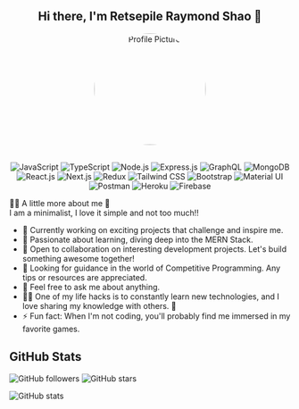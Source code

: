 
<h2 align="center">
  Hi there, I'm Retsepile Raymond Shao 👋<br/>
</h2>
<div align="center" style="display: flex; align-items: center; justify-content: center; flex-direction: column;"> <img alt="Profile Picture" src="https://storage.googleapis.com/nala-6d763.appspot.com/1705770359123_1705770333918.jpg" width="200" style="border-radius:50%;" />
</div>


<br/>
<p align="center">
  <!-- JavaScript Badge -->
  <img src="https://img.shields.io/badge/JavaScript-ES6-yellow?style=for-the-badge&logo=javascript" alt="JavaScript">

  <!-- TypeScript Badge -->
  <img src="https://img.shields.io/badge/TypeScript-blue?style=for-the-badge&logo=typescript" alt="TypeScript">

  <!-- Node.js Badge -->
  <img src="https://img.shields.io/badge/Node.js-green?style=for-the-badge&logo=node.js" alt="Node.js">

  <!-- Express.js Badge -->
  <img src="https://img.shields.io/badge/Express.js-grey?style=for-the-badge&logo=express" alt="Express.js">

  <!-- GraphQL Badge -->
  <img src="https://img.shields.io/badge/GraphQL-pink?style=for-the-badge&logo=graphql" alt="GraphQL">

  <!-- MongoDB Badge -->
  <img src="https://img.shields.io/badge/MongoDB-green?style=for-the-badge&logo=mongodb" alt="MongoDB">

  <!-- React.js Badge -->
  <img src="https://img.shields.io/badge/React.js-blue?style=for-the-badge&logo=react" alt="React.js">

  <!-- Next.js Badge -->
  <img src="https://img.shields.io/badge/Next.js-black?style=for-the-badge&logo=next.js" alt="Next.js">

  <!-- Redux Badge -->
  <img src="https://img.shields.io/badge/Redux-purple?style=for-the-badge&logo=redux" alt="Redux">

  <!-- Tailwind CSS Badge -->
  <img src="https://img.shields.io/badge/Tailwind%20CSS-blue?style=for-the-badge&logo=tailwind-css" alt="Tailwind CSS">

  <!-- Bootstrap Badge -->
  <img src="https://img.shields.io/badge/Bootstrap-purple?style=for-the-badge&logo=bootstrap" alt="Bootstrap">

  <!-- Material UI Badge -->
  <img src="https://img.shields.io/badge/Material%20UI-blue?style=for-the-badge&logo=material-ui" alt="Material UI">

  <!-- Postman Badge -->
  <img src="https://img.shields.io/badge/Postman-orange?style=for-the-badge&logo=postman" alt="Postman">

  <!-- Heroku Badge -->
  <img src="https://img.shields.io/badge/Heroku-purple?style=for-the-badge&logo=heroku" alt="Heroku">

  <!-- Firebase Badge -->
  <img src="https://img.shields.io/badge/Firebase-yellow?style=for-the-badge&logo=firebase" alt="Firebase">
</p>

<div>
  <p>
    🙋‍♂️ A little more about me 🚀 <br/>
     I am a minimalist, I love it simple and not too much!! <br/>
    <ul>
      <li>🔭 Currently working on exciting projects that challenge and inspire me.</li>
      <li>🌱 Passionate about learning, diving deep into the MERN Stack.</li>
      <li>👯 Open to collaboration on interesting development projects. Let's build something awesome together!</li>
      <li>🤔 Looking for guidance in the world of Competitive Programming. Any tips or resources are appreciated.</li>
      <li>💬 Feel free to ask me about anything.</li>
      <li>👨‍💻 One of my life hacks is to constantly learn new technologies, and I love sharing my knowledge with others. 🚀</li>
      <li>⚡ Fun fact: When I'm not coding, you'll probably find me immersed in my favorite games.</li>
    </ul>
  </p>
</div>



## GitHub Stats
![GitHub followers](https://img.shields.io/github/followers/ragmer09toske?style=social)
![GitHub stars](https://img.shields.io/github/stars/ragmer09toske?style=social)

![GitHub stats](https://github-readme-stats.vercel.app/api?username=ragmer09toske&show_icons=true&count_private=true&hide=issues,contribs)




